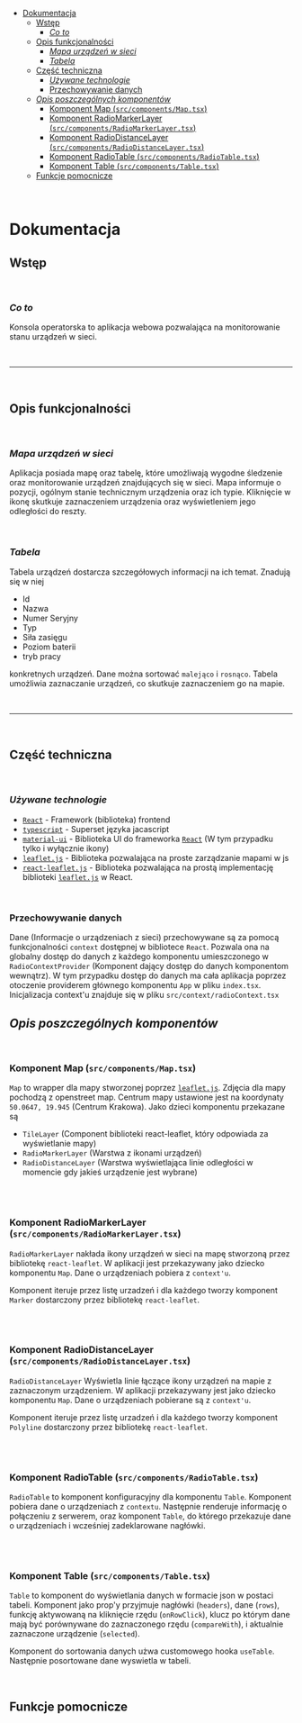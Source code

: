 - [Dokumentacja](#dokumentacja)
  - [Wstęp](#wstęp)
    - [_Co to_](#co-to)
  - [Opis funkcjonalności](#opis-funkcjonalności)
    - [_Mapa urządzeń w sieci_](#mapa-urządzeń-w-sieci)
    - [_Tabela_](#tabela)
  - [Część techniczna](#część-techniczna)
    - [_Używane technologie_](#używane-technologie)
    - [Przechowywanie danych](#przechowywanie-danych)
  - [_Opis poszczególnych komponentów_](#opis-poszczególnych-komponentów)
    - [Komponent Map (`src/components/Map.tsx`)](#komponent-map-srccomponentsmaptsx)
    - [Komponent RadioMarkerLayer (`src/components/RadioMarkerLayer.tsx`)](#komponent-radiomarkerlayer-srccomponentsradiomarkerlayertsx)
    - [Komponent RadioDistanceLayer (`src/components/RadioDistanceLayer.tsx`)](#komponent-radiodistancelayer-srccomponentsradiodistancelayertsx)
    - [Komponent RadioTable (`src/components/RadioTable.tsx`)](#komponent-radiotable-srccomponentsradiotabletsx)
    - [Komponent Table (`src/components/Table.tsx`)](#komponent-table-srccomponentstabletsx)
  - [Funkcje pomocnicze](#funkcje-pomocnicze)

<br/>

# Dokumentacja

## Wstęp

<br/>

### _Co to_

Konsola operatorska to aplikacja webowa pozwalająca na monitorowanie stanu urządzeń w sieci.

<br/>

---

<br/>

## Opis funkcjonalności

<br/>

### _Mapa urządzeń w sieci_

Aplikacja posiada mapę oraz tabelę, które umożliwają wygodne śledzenie oraz monitorowanie urządzeń znajdujących się w sieci. Mapa informuje o pozycji, ogólnym stanie technicznym urządzenia oraz ich typie. Kliknięcie w ikonę skutkuje zaznaczeniem urządzenia oraz wyświetleniem jego odległości do reszty.

<br/>

### _Tabela_

Tabela urządzeń dostarcza szczegółowych informacji na ich temat. Znadują się w niej

- Id
- Nazwa
- Numer Seryjny
- Typ
- Siła zasięgu
- Poziom baterii
- tryb pracy

konkretnych urządzeń. Dane można sortować `malejąco` i `rosnąco`. Tabela umożliwia zaznaczanie urządzeń, co skutkuje zaznaczeniem go na mapie.

<br/>

---

<br/>

## Część techniczna

<br/>

### _Używane technologie_

- [`React`](https://reactjs.org/) - Framework (biblioteka) frontend
- [`typescript`](https://www.typescriptlang.org/) - Superset języka jacascript
- [`material-ui`](https://material-ui.com/) - Biblioteka UI do frameworka [`React`](https://reactjs.org/) (W tym przypadku tylko i wyłącznie ikony)
- [`leaflet.js`](https://leafletjs.com/) - Biblioteka pozwalająca na proste zarządzanie mapami w js
- [`react-leaflet.js`](https://react-leaflet.js.org/) - Biblioteka pozwalająca na prostą implementację biblioteki [`leaflet.js`](https://leafletjs.com/) w React.

<br/>

### Przechowywanie danych

Dane (Informacje o urządzeniach z sieci) przechowywane są za pomocą funkcjonalności `context` dostępnej w bibliotece `React`. Pozwala ona na globalny dostęp do danych z każdego komponentu umieszczonego w `RadioContextProvider` (Komponent dający dostęp do danych komponentom wewnątrz). W tym przypadku dostęp do danych ma cała aplikacja poprzez otoczenie providerem głównego komponentu `App` w pliku `index.tsx`. Inicjalizacja context'u znajduje się w pliku `src/context/radioContext.tsx`

## _Opis poszczególnych komponentów_

<br/>

### Komponent Map (`src/components/Map.tsx`)

`Map` to wrapper dla mapy stworzonej poprzez [`leaflet.js`](https://leafletjs.com/). Zdjęcia dla mapy pochodzą z openstreet map. Centrum mapy ustawione jest na koordynaty `50.0647, 19.945` (Centrum Krakowa). Jako dzieci komponentu przekazane są

- `TileLayer` (Component biblioteki react-leaflet, który odpowiada za wyświetlanie mapy)
- `RadioMarkerLayer` (Warstwa z ikonami urządzeń)
- `RadioDistanceLayer` (Warstwa wyświetlająca linie odległości w momencie gdy jakieś urządzenie jest wybrane)

<br/>
<br/>

### Komponent RadioMarkerLayer (`src/components/RadioMarkerLayer.tsx`)

`RadioMarkerLayer` nakłada ikony urządzeń w sieci na mapę stworzoną przez bibliotekę `react-leaflet`. W aplikacji jest przekazywany jako dziecko komponentu `Map`. Dane o urządzeniach pobiera z `context'u`.

Komponent iteruje przez listę urzadzeń i dla każdego tworzy komponent `Marker` dostarczony przez bibliotekę `react-leaflet`.

<br/>
<br/>

### Komponent RadioDistanceLayer (`src/components/RadioDistanceLayer.tsx`)

`RadioDistanceLayer` Wyświetla linie łączące ikony urządzeń na mapie z zaznaczonym urządzeniem. W aplikacji przekazywany jest jako dziecko komponentu `Map`. Dane o urządzeniach pobierane są z `context'u`.

Komponent iteruje przez listę urzadzeń i dla każdego tworzy komponent `Polyline` dostarczony przez bibliotekę `react-leaflet`.

<br/>
<br/>

### Komponent RadioTable (`src/components/RadioTable.tsx`)

`RadioTable` to komponent konfiguracyjny dla komponentu `Table`. Komponent pobiera dane o urządzeniach z `contextu`. Następnie renderuje informację o połączeniu z serwerem, oraz komponent `Table`, do którego przekazuje dane o urządzeniach i wcześniej zadeklarowane nagłówki.

<br/>
<br/>

### Komponent Table (`src/components/Table.tsx`)

`Table` to komponent do wyświetlania danych w formacie json w postaci tabeli. Komponent jako prop'y przyjmuje nagłówki (`headers`), dane (`rows`), funkcję aktywowaną na kliknięcie rzędu (`onRowClick`), klucz po którym dane mają być porównywane do zaznaczonego rzędu (`compareWith`), i aktualnie zaznaczone urządzenie (`selected`).

Komponent do sortowania danych użwa customowego hooka `useTable`. Następnie posortowane dane wyswietla w tabeli.

<br/>

## Funkcje pomocnicze
